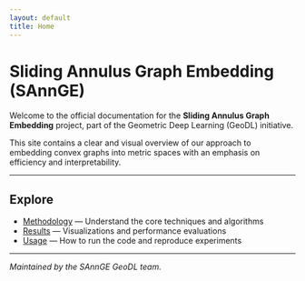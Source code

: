 ```yaml
---
layout: default
title: Home
---
```


# Sliding Annulus Graph Embedding (SAnnGE)

Welcome to the official documentation for the **Sliding Annulus Graph Embedding** project, part of the Geometric Deep Learning (GeoDL) initiative.

This site contains a clear and visual overview of our approach to embedding convex graphs into metric spaces with an emphasis on efficiency and interpretability.

---

## Explore

- [Methodology](methodology.html) — Understand the core techniques and algorithms  
- [Results](results.html) — Visualizations and performance evaluations  
- [Usage](usage.html) — How to run the code and reproduce experiments  

---

*Maintained by the SAnnGE GeoDL team.*
